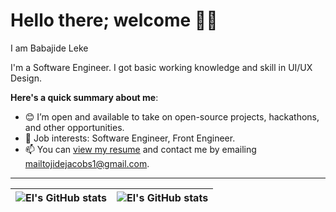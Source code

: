 # Hello there; welcome 👋🏾

I am Babajide Leke

I'm a Software Engineer. I got basic working knowledge and skill in UI/UX Design.

**Here's a quick summary about me**:

- 😊 I’m open and available to take on open-source projects, hackathons, and other opportunities.
- 💼 Job interests: Software Engineer, Front Engineer.
- 📫 You can [view my resume](#) and contact me by emailing mailtojidejacobs1@gmail.com.

---

| <img align="center" src="https://github-readme-stats.vercel.app/api?username=el-jakes&show_icons=true&include_all_commits=true&hide_border=true" alt="El's GitHub stats" /> | <img align="center" src="https://github-readme-stats.vercel.app/api/top-langs/?username=el-jakes&langs_count=8&layout=compact&hide_border=true" alt="El's GitHub stats" /> |
| ------------- | ------------- |
